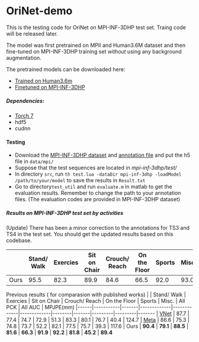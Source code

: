 # OriNet-demo
This is the testing code for OriNet on MPI-INF-3DHP test set. Traing code will be released later.

The model was first pretrained on MPII and Human3.6M dataset and then fine-tuned on MPI-INF-3DHP training set *without* using any background augmentation.

The pretrained models can be downloaded here:
* [Trained on Human3.6m](https://drive.google.com/file/d/1G7Q0wBOy24l0u63wXJeiTR97weWtHCre/view?usp=sharing)
* [Finetuned on MPI-INF-3DHP](https://drive.google.com/file/d/1Uv47Zj1q3s9y6GY38FVCZUGumexRbRNa/view?usp=sharing)

##### Dependencies:
* [Torch 7](http://torch.ch/docs/getting-started.html#_)
* hdf5
* cudnn

#### Testing
- Download the [MPI-INF-3DHP dataset](http://gvv.mpi-inf.mpg.de/3dhp-dataset/) and [annotation file](https://drive.google.com/file/d/1Rfk7spNNDiwM7xlRV2TZwB1yWrFzpo8i/view?usp=sharing) and put the h5 file in `data/mpi/`
- Suppose that the test sequences are located in *mpi-inf-3dhp/test/*
- In directory `src`, run `th test.lua -dataDir mpi-inf-3dhp -loadModel /path/to/your/model` to save the results in `Result.txt`
- Go to directory`test_util` and run `evaluate.m` in matlab to get the evaluation results. Remember to change the path to your annotation files. (The evaluation codes are provided in MPI-INF-3DHP dataset)

##### Results on MPI-INF-3DHP test set by activities
(Update) There has been a minor correction to the annotations for TS3 and TS4 in the test set. You should get the updated results based on this codebase.

|      | Stand/ Walk | Exercies | Sit on  Chair | Crouch/ Reach | On the  Floor | Sports | Misc. | All PCK | All AUC | MPJPE(mm)
|------|-----------|-------|-------------|-------------|-------------|--------|-------|---------|---------| -----
| Ours |      95.5    |   82.3   |     89.9   |     84.6    |     66.5     |  92.0  |  93.0 |  84.3 |   47.5  | 84.5 

Previous results ( for comparasion with published works)
|      | Stand/ Walk | Exercies | Sit on  Chair | Crouch/ Reach | On the  Floor | Sports | Misc. | All PCK | All AUC | MPJPE(mm)
|------|-----------|-------|-------------|-------------|-------------|--------|-------|---------|---------|-------
| [VNet](http://gvv.mpi-inf.mpg.de/projects/VNect/) |     87.7    |   77.4   |      74.7     |      72.9     |      51.3     |  83.3  |  80.1 |   76.7  |   40.4  | 124.7 
| [Meta](http://gvv.mpi-inf.mpg.de/3dhp-dataset/) |     86.6    |   75.3   |      74.8     |      73.7     |      52.2     |  82.1  |  77.5 |   75.7  |   39.3  | 117.6
| Ours |       **90.4**    |   **79.1**   |     **88.5**    |      **81.6**     |      **66.3**     |  **91.9**  |  **92.2** |   **81.8**  |   **45.2**  | **89.4**


